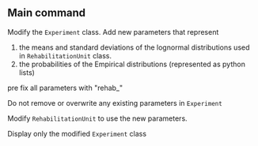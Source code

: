 ## Main command

Modify the `Experiment` class.  Add new parameters that represent

1. the means and standard deviations of the lognormal distributions used in `RehabilitationUnit` class.
2. the probabilities of the Empirical distributions (represented as python lists)

pre fix all parameters with "rehab_"

Do not remove or overwrite any existing parameters in `Experiment`

Modify `RehabilitationUnit` to use the new parameters.

Display only the modified `Experiment` class